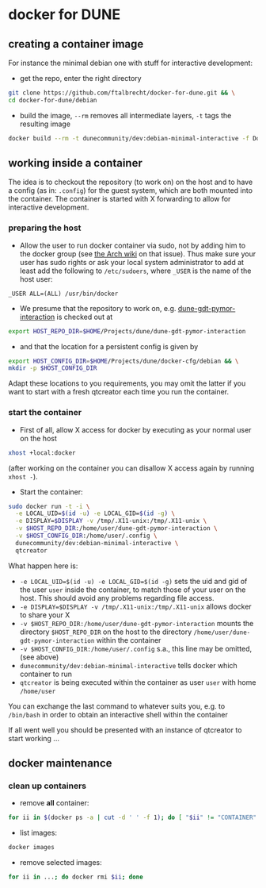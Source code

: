 # docker for DUNE

## creating a container image

For instance the minimal debian one with stuff for interactive development:

* get the repo, enter the right directory

```bash
git clone https://github.com/ftalbrecht/docker-for-dune.git && \
cd docker-for-dune/debian
```

* build the image, `--rm` removes all intermediate layers, `-t` tags the resulting image

```bash
docker build --rm -t dunecommunity/dev:debian-minimal-interactive -f Dockerfile.minimal-interactive .
```

## working inside a container

The idea is to checkout the repository (to work on) on the host and to have a config (as in: `.config`) for the guest system, which are both mounted into the container.
The container is started with X forwarding to allow for interactive development.

### preparing the host

* Allow the user to run docker container via sudo, not by adding him to the docker group (see [the Arch wiki](https://wiki.archlinux.org/index.php/Docker#Installation) on that issue).
  Thus make sure your user has sudo rights or ask your local system administrator to add at least add the following to `/etc/sudoers`, where `_USER` is the name of the host user:
```
_USER ALL=(ALL) /usr/bin/docker
```
* We presume that the repository to work on, e.g. [dune-gdt-pymor-interaction](https://github.com-dune-community/dune-gdt-pymor-interaction) is checked out at
```bash
export HOST_REPO_DIR=$HOME/Projects/dune/dune-gdt-pymor-interaction
```
* and that the location for a persistent config is given by
```bash
export HOST_CONFIG_DIR=$HOME/Projects/dune/docker-cfg/debian && \
mkdir -p $HOST_CONFIG_DIR
```

Adapt these locations to you requirements, you may omit the latter if you want to start with a fresh qtcreator each time you run the container.

### start the container

* First of all, allow X access for docker by executing as your normal user on the host
```bash
xhost +local:docker
```
  (after working on the container you can disallow X access again by running `xhost -`).

* Start the container:
```bash
sudo docker run -t -i \
  -e LOCAL_UID=$(id -u) -e LOCAL_GID=$(id -g) \
  -e DISPLAY=$DISPLAY -v /tmp/.X11-unix:/tmp/.X11-unix \
  -v $HOST_REPO_DIR:/home/user/dune-gdt-pymor-interaction \
  -v $HOST_CONFIG_DIR:/home/user/.config \
  dunecommunity/dev:debian-minimal-interactive \
  qtcreator
```
  What happen here is:
  * `-e LOCAL_UID=$(id -u) -e LOCAL_GID=$(id -g)` sets the uid and gid of the user `user` inside the container, to match those of your user on the host.
    This should avoid any problems regarding file access.
  * `-e DISPLAY=$DISPLAY -v /tmp/.X11-unix:/tmp/.X11-unix` allows docker to share your X
  * `-v $HOST_REPO_DIR:/home/user/dune-gdt-pymor-interaction` mounts the directory `$HOST_REPO_DIR` on the host to the directory `/home/user/dune-gdt-pymor-interaction` within the container
  * `-v $HOST_CONFIG_DIR:/home/user/.config` s.a., this line may be omitted, (see above)
  * `dunecommunity/dev:debian-minimal-interactive` tells docker which container to run
  * `qtcreator` is being executed within the container as user `user` with home `/home/user`
  
  You can exchange the last command to whatever suits you, e.g. to `/bin/bash` in order to obtain an interactive shell within the container
  
If all went well you should be presented with an instance of qtcreator to start working ...

## docker maintenance

### clean up containers

* remove __all__ container:

```bash
for ii in $(docker ps -a | cut -d ' ' -f 1); do [ "$ii" != "CONTAINER" ] && docker rm $ii; done
```

* list images:

```bash
docker images
```

* remove selected images:
```bash
for ii in ...; do docker rmi $ii; done
```
